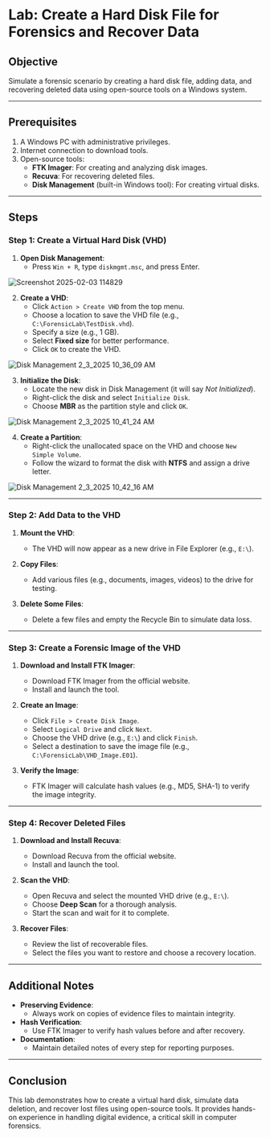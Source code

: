# Lab: Create a Hard Disk File for Forensics and Recover Data

## Objective

Simulate a forensic scenario by creating a hard disk file, adding data, and recovering deleted data using open-source tools on a Windows system.

---

## Prerequisites

1. A Windows PC with administrative privileges.
2. Internet connection to download tools.
3. Open-source tools:
   - **FTK Imager**: For creating and analyzing disk images.
   - **Recuva**: For recovering deleted files.
   - **Disk Management** (built-in Windows tool): For creating virtual disks.

---

## Steps

### Step 1: Create a Virtual Hard Disk (VHD)
1. **Open Disk Management**:
   - Press `Win + R`, type `diskmgmt.msc`, and press Enter.

  
 ![Screenshot 2025-02-03 114829](https://github.com/user-attachments/assets/45f6df87-ab30-4fbd-9175-274bdf470ba3)

   
2. **Create a VHD**:
   - Click `Action > Create VHD` from the top menu.
   - Choose a location to save the VHD file (e.g., `C:\ForensicLab\TestDisk.vhd`).
   - Specify a size (e.g., 1 GB).
   - Select **Fixed size** for better performance.
   - Click `OK` to create the VHD.


![Disk Management 2_3_2025 10_36_09 AM](https://github.com/user-attachments/assets/43acfd01-962f-490c-881e-4fc0a1e51994)


3. **Initialize the Disk**:
   - Locate the new disk in Disk Management (it will say *Not Initialized*).
   - Right-click the disk and select `Initialize Disk`.
   - Choose **MBR** as the partition style and click `OK`.

![Disk Management 2_3_2025 10_41_24 AM](https://github.com/user-attachments/assets/1933f0a1-4ee7-464f-b320-655c0d5f937e)


4. **Create a Partition**:
   - Right-click the unallocated space on the VHD and choose `New Simple Volume`.
   - Follow the wizard to format the disk with **NTFS** and assign a drive letter.


![Disk Management 2_3_2025 10_42_16 AM](https://github.com/user-attachments/assets/8b8b78b6-d885-4424-b9a2-cce1183d8ec0)



---

### Step 2: Add Data to the VHD
1. **Mount the VHD**:
   - The VHD will now appear as a new drive in File Explorer (e.g., `E:\`).

2. **Copy Files**:
   - Add various files (e.g., documents, images, videos) to the drive for testing.

3. **Delete Some Files**:
   - Delete a few files and empty the Recycle Bin to simulate data loss.

---

### Step 3: Create a Forensic Image of the VHD
1. **Download and Install FTK Imager**:
   - Download FTK Imager from the official website.
   - Install and launch the tool.

2. **Create an Image**:
   - Click `File > Create Disk Image`.
   - Select `Logical Drive` and click `Next`.
   - Choose the VHD drive (e.g., `E:\`) and click `Finish`.
   - Select a destination to save the image file (e.g., `C:\ForensicLab\VHD_Image.E01`).

3. **Verify the Image**:
   - FTK Imager will calculate hash values (e.g., MD5, SHA-1) to verify the image integrity.

---

### Step 4: Recover Deleted Files
1. **Download and Install Recuva**:
   - Download Recuva from the official website.
   - Install and launch the tool.

2. **Scan the VHD**:
   - Open Recuva and select the mounted VHD drive (e.g., `E:\`).
   - Choose **Deep Scan** for a thorough analysis.
   - Start the scan and wait for it to complete.

3. **Recover Files**:
   - Review the list of recoverable files.
   - Select the files you want to restore and choose a recovery location.

---

## Additional Notes

- **Preserving Evidence**:
  - Always work on copies of evidence files to maintain integrity.
- **Hash Verification**:
  - Use FTK Imager to verify hash values before and after recovery.
- **Documentation**:
  - Maintain detailed notes of every step for reporting purposes.

---

## Conclusion

This lab demonstrates how to create a virtual hard disk, simulate data deletion, and recover lost files using open-source tools. It provides hands-on experience in handling digital evidence, a critical skill in computer forensics.
